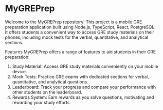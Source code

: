 # MyGREPrep

Welcome to the MyGREPrep repository! This project is a mobile GRE preparation application built using Node.js, TypeScript, React, PostgreSQL. It offers students a convenient way to access GRE study materials on their phones, including mock tests for the verbal, quantitative, and analytical sections.

Features
MyGREPrep offers a range of features to aid students in their GRE preparation:

1. Study Material: Access GRE study materials conveniently on your mobile device.
2. Mock Tests: Practice GRE exams with dedicated sections for verbal, quantitative, and analytical questions.
3. Leaderboard: Track your progress and compare your performance with other students on the leaderboard.
4. Rewards System: Earn rewards as you solve questions, motivating and rewarding your study efforts.
